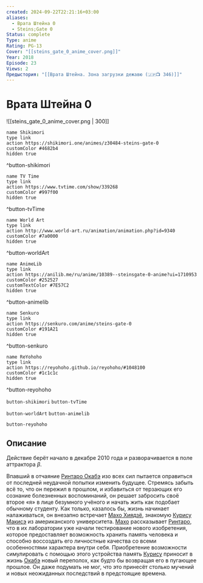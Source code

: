 ```yaml
---
created: 2024-09-22T22:21:16+03:00
aliases:
  - Врата Штейна 0
  - Steins;Gate 0
Status: complete
Type: anime
Rating: PG-13
Cover: "[[steins_gate_0_anime_cover.png]]"
Year: 2018
Episode: 23
Views: 2
Предыстория: "[[Врата Штейна. Зона загрузки дежавю (🇯🇵📺 346)]]"
---
```


# Врата Штейна 0

![[steins_gate_0_anime_cover.png | 300]]

```button
name Shikimori
type link
action https://shikimori.one/animes/z30484-steins-gate-0
customColor #4682b4
hidden true
```
^button-shikimori

```button
name TV Time
type link
action https://www.tvtime.com/show/339268
customColor #997f00
hidden true
```
^button-tvTime

```button
name World Art
type link
action http://www.world-art.ru/animation/animation.php?id=9340
customColor #7a0000
hidden true
```
^button-worldArt

```button
name AnimeLib
type link
action https://anilib.me/ru/anime/10389--steinsgate-0-anime?ui=1710953
customColor #252527
customTextColor #7E57C2
hidden true
```
^button-animelib

```button
name Senkuro
type link
action https://senkuro.com/anime/steins-gate-0
customColor #191A21
hidden true
```
^button-senkuro

```button
name ReYohoho
type link
action https://reyohoho.github.io/reyohoho/#1048100
customColor #1c1c1c
hidden true
```
^button-reyohoho



`button-shikimori` `button-tvTime`

`button-worldArt` `button-animelib`

`button-reyohoho`

## Описание

Действие берёт начало в декабре 2010 года и разворачивается в поле аттрактора $\beta$.

Впавший в отчаяние [Ринтаро Окабэ](https://shikimori.one/characters/35252-rintarou-okabe) изо всех сил пытается оправиться от последней неудачной попытки изменить будущее. Стремясь забыть всё то, что он пережил в прошлом, и избавиться от терзающих его сознание болезненных воспоминаний, он решает забросить своё второе «я» в лице безумного учёного и начать жить как подобает обычному студенту. Как только, казалось бы, жизнь начинает налаживаться, он внезапно встречает [Махо Хиядзё](https://shikimori.one/characters/83419-maho-hiyajou), знакомую [Курису Макисэ](https://shikimori.one/characters/34470-kurisu-makise) из американского университета. [Махо](https://shikimori.one/characters/83419-maho-hiyajou) рассказывает [Ринтаро](https://shikimori.one/characters/35252-rintarou-okabe), что в их лаборатории уже начали тестирование нового изобретения, которое предоставляет возможность хранить память человека и способно воссоздать его личностные качества со всеми особенностями характера внутри себя. Приобретение возможности симулировать с помощью этого устройства память [Курису](https://shikimori.one/characters/34470-kurisu-makise) приносит в жизнь [Окабэ](https://shikimori.one/characters/35252-rintarou-okabe) новый переполох, как будто бы возвращая его в пугающее прошлое. Он даже подумать не мог, что это принесёт столько мучений и новых неожиданных последствий в предстоящие времена.
